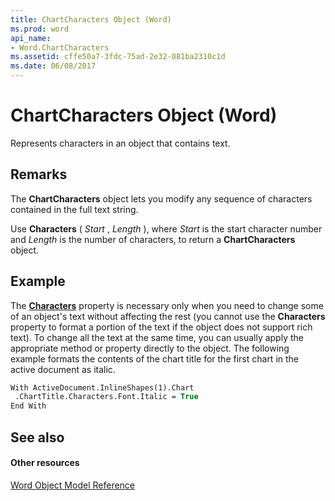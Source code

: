 ```yaml
---
title: ChartCharacters Object (Word)
ms.prod: word
api_name:
- Word.ChartCharacters
ms.assetid: cffe50a7-3fdc-75ad-2e32-081ba2310c1d
ms.date: 06/08/2017
---
```



# ChartCharacters Object (Word)

Represents characters in an object that contains text. 


## Remarks

The **ChartCharacters** object lets you modify any sequence of characters contained in the full text string.

Use **Characters** ( _Start_ , _Length_ ), where _Start_ is the start character number and _Length_ is the number of characters, to return a **ChartCharacters** object.


## Example

The **[Characters](charttitle-characters-property-word.md)** property is necessary only when you need to change some of an object's text without affecting the rest (you cannot use the **Characters** property to format a portion of the text if the object does not support rich text). To change all the text at the same time, you can usually apply the appropriate method or property directly to the object. The following example formats the contents of the chart title for the first chart in the active document as italic.


```vb
With ActiveDocument.InlineShapes(1).Chart 
 .ChartTitle.Characters.Font.Italic = True 
End With
```


## See also


#### Other resources



[Word Object Model Reference](http://msdn.microsoft.com/library/be452561-b436-bb9b-6f94-3faa9a74a6fd%28Office.15%29.aspx)

